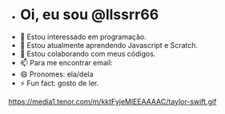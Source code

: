 - # Oi, eu sou @llssrr66
- 👀 Estou interessado em programação.
- 🌱 Estou atualmente aprendendo Javascript e Scratch.
- 💞️ Estou colaborando com meus códigos.
- 📫 Para me encontrar email: 
- 😄 Pronomes: ela/dela
- ⚡ Fun fact: gosto de ler.


https://media1.tenor.com/m/kktFyjeMlEEAAAAC/taylor-swift.gif
